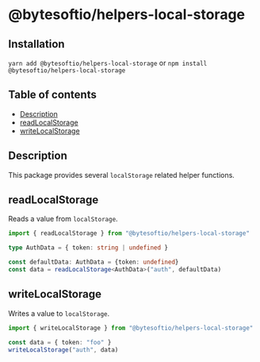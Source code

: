 # @bytesoftio/helpers-local-storage

## Installation

`yarn add @bytesoftio/helpers-local-storage` or `npm install @bytesoftio/helpers-local-storage`

## Table of contents

<!-- START doctoc generated TOC please keep comment here to allow auto update -->
<!-- DON'T EDIT THIS SECTION, INSTEAD RE-RUN doctoc TO UPDATE -->


- [Description](#description)
- [readLocalStorage](#readlocalstorage)
- [writeLocalStorage](#writelocalstorage)

<!-- END doctoc generated TOC please keep comment here to allow auto update -->

## Description

This package provides several `localStorage` related helper functions.

## readLocalStorage

Reads a value from `localStorage`.

```ts
import { readLocalStorage } from "@bytesoftio/helpers-local-storage"

type AuthData = { token: string | undefined }

const defaultData: AuthData = {token: undefined}
const data = readLocalStorage<AuthData>("auth", defaultData)
```

## writeLocalStorage

Writes a value to `localStorage`.

```ts
import { writeLocalStorage } from "@bytesoftio/helpers-local-storage"

const data = { token: "foo" }
writeLocalStorage("auth", data)
```

